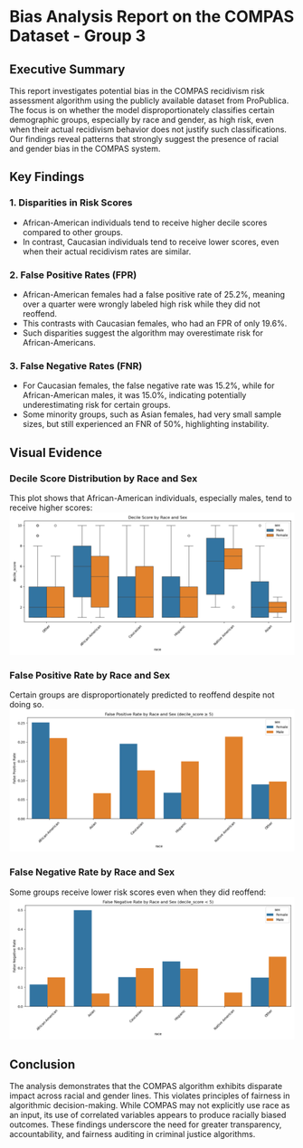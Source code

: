 
# Bias Analysis Report on the COMPAS Dataset - Group 3

## Executive Summary
This report investigates potential bias in the COMPAS recidivism risk assessment algorithm using the publicly available dataset from ProPublica. The focus is on whether the model disproportionately classifies certain demographic groups, especially by race and gender, as high risk, even when their actual recidivism behavior does not justify such classifications. Our findings reveal patterns that strongly suggest the presence of racial and gender bias in the COMPAS system.

## Key Findings

### 1. Disparities in Risk Scores
- African-American individuals tend to receive higher decile scores compared to other groups.
- In contrast, Caucasian individuals tend to receive lower scores, even when their actual recidivism rates are similar.

### 2. False Positive Rates (FPR)
- African-American females had a false positive rate of 25.2%, meaning over a quarter were wrongly labeled high risk while they did not reoffend.
- This contrasts with Caucasian females, who had an FPR of only 19.6%.
- Such disparities suggest the algorithm may overestimate risk for African-Americans.

### 3. False Negative Rates (FNR)
- For Caucasian females, the false negative rate was 15.2%, while for African-American males, it was 15.0%, indicating potentially underestimating risk for certain groups.
- Some minority groups, such as Asian females, had very small sample sizes, but still experienced an FNR of 50%, highlighting instability.

## Visual Evidence

### Decile Score Distribution by Race and Sex
This plot shows that African-American individuals, especially males, tend to receive higher scores:
![Decile Score by Race and Sex](https://github.com/banafshebamdad/compas-analysis/raw/master/DSAL_Madrid/analyze_compas_bias_plot/decile_score_by_race_and_sex.png)

### False Positive Rate by Race and Sex
Certain groups are disproportionately predicted to reoffend despite not doing so.
![False Positive Rate](https://github.com/banafshebamdad/compas-analysis/raw/master/DSAL_Madrid/analyze_compas_bias_plot/false_positive_rate_by_race_sex.png)

### False Negative Rate by Race and Sex
Some groups receive lower risk scores even when they did reoffend:
![False Negative Rate](https://github.com/banafshebamdad/compas-analysis/raw/master/DSAL_Madrid/analyze_compas_bias_plot/false_negative_rate_by_race_sex.png)

## Conclusion

The analysis demonstrates that the COMPAS algorithm exhibits disparate impact across racial and gender lines. This violates principles of fairness in algorithmic decision-making. While COMPAS may not explicitly use race as an input, its use of correlated variables appears to produce racially biased outcomes. These findings underscore the need for greater transparency, accountability, and fairness auditing in criminal justice algorithms.

